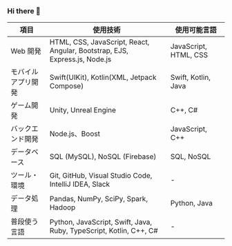 ### Hi there 👋


| 項目                           | 使用技術                                                        | 使用可能言語                              |
|-------------------------------|-----------------------------------------------------------------|----------------------------------------|
| Web 開発                        | HTML, CSS, JavaScript, React, Angular, Bootstrap, EJS, Express.js, Node.js | JavaScript, HTML, CSS      |
| モバイルアプリ開発              | Swift(UIKit), Kotlin(XML, Jetpack Compose)           | Swift, Kotlin, Java        |
| ゲーム開発              | Unity, Unreal Engine          | C++, C#        |
| バックエンド開発                | Node.js、Boost| JavaScript, C++    |
| データベース                    | SQL (MySQL), NoSQL (Firebase) | SQL, NoSQL                            |
| ツール・環境                    | Git, GitHub, Visual Studio Code, IntelliJ IDEA, Slack   | -                                      |
| データ処理                      | Pandas, NumPy, SciPy, Spark, Hadoop                             | Python, Java                   |
| 普段使う言語                    | Python, JavaScript, Swift, Java, Ruby, TypeScript, Kotlin, C++, C#   | - |
<!--
**Matuyuhi/Matuyuhi** is a ✨ _special_ ✨ repository because its `README.md` (this file) appears on your GitHub profile.

Here are some ideas to get you started:

- 🔭 I’m currently working on ...
- 🌱 I’m currently learning ...
- 👯 I’m looking to collaborate on ...
- 🤔 I’m looking for help with ...
- 💬 Ask me about ...
- 📫 How to reach me: ...
- 😄 Pronouns: ...
- ⚡ Fun fact: ...
-->
